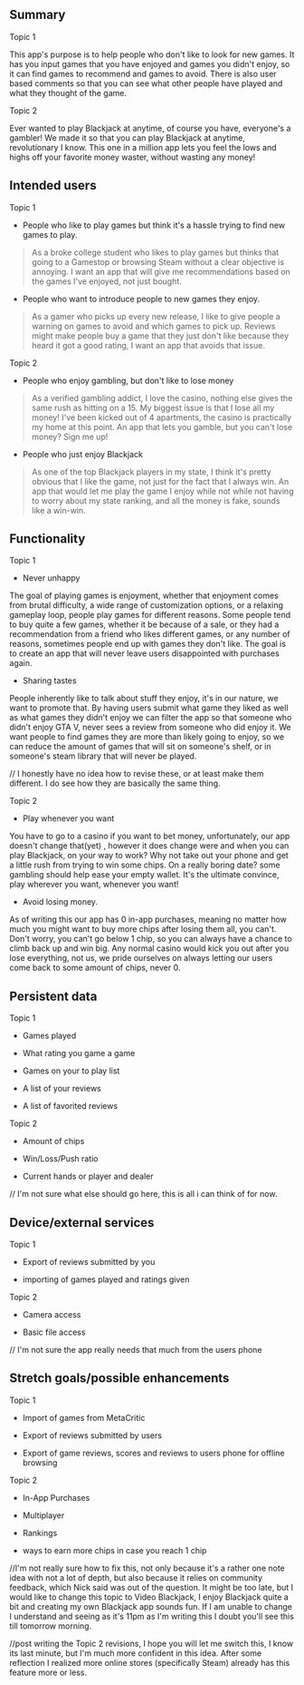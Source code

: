 ## Summary

Topic 1

This app's purpose is to help people who don't like to look for new games. It has you input games
that you have enjoyed and games you didn't enjoy, so it can find games to recommend and games to 
avoid. There is also user based comments so that you can see what other people have played and what 
they thought of the game.

Topic 2

Ever wanted to play Blackjack at anytime, of course you have, everyone's a gambler! We made it so 
that you can play Blackjack at anytime, revolutionary I know. This one in a million app lets you 
feel the lows and highs off your favorite money waster, without wasting any money!

## Intended users

Topic 1

* People who like to play games but think it's a hassle trying to find new games to play.
> As a broke college student who likes to play games but thinks that going to a Gamestop or browsing 
> Steam without a clear objective is annoying. I want an app that will give me recommendations based on the games 
> I've enjoyed, not just bought.
 
* People who want to introduce people to new games they enjoy.
> As a gamer who picks up every new release, I like to give people a warning on games to avoid and 
> which games to pick up. Reviews might make people buy a game that they just don't like because 
> they heard it got a good rating, I want an app that avoids that issue.
 
Topic 2 

* People who enjoy gambling, but don't like to lose money
> As a verified gambling addict, I love the casino, nothing else gives the same rush as hitting on
> a 15. My biggest issue is that I lose all my money! I've been kicked out of 4 apartments, the 
> casino is practically my home at this point.
> An app that lets you gamble, but you can't lose money? Sign me up!

* People who just enjoy Blackjack
> As one of the top Blackjack players in my state, I think it's pretty obvious that I like the game,
> not just for the fact that I always win. An app that would let me play the game I enjoy while not 
> while not having to worry about my state ranking, and all the money is fake, sounds like a 
> win-win.

## Functionality

Topic 1

* Never unhappy

The goal of playing games is enjoyment, whether that enjoyment comes from brutal difficulty, a wide 
range of customization options, or a relaxing gameplay loop, people play games for different 
reasons. Some people tend to buy quite a few games, whether it be because of a sale, or they had a 
recommendation from a friend who likes different games, or any number of reasons, sometimes people 
end up with games they don't like. The goal is to create an app that will never leave users 
disappointed with purchases again.

* Sharing tastes

People inherently like to talk about stuff they enjoy, it's in our nature, we want to promote that. 
By having users submit what game they liked as well as what games they didn't enjoy we can filter 
the app so that someone who didn't enjoy GTA V, never sees a review from someone who did enjoy it. 
We want people to find games they are more than likely going to enjoy, so we can reduce the amount 
of games that will sit on someone's shelf, or in someone's steam library that will never be played.

// I honestly have no idea how to revise these, or at least make them different. I do see how they 
are basically the same thing.

Topic 2

* Play whenever you want

You have to go to a casino if you want to bet money, unfortunately, our app doesn't change that(yet)
, however it does change were and when you can play Blackjack, on your way to work? Why not take out
your phone and get a little rush from trying to win some chips. On a really boring date? some 
gambling should help ease your empty wallet. It's the ultimate convince, play wherever you want, 
whenever you want!

* Avoid losing money.

As of writing this our app has 0 in-app purchases, meaning no matter how much you might want to buy
more chips after losing them all, you can't. Don't worry, you can't go below 1 chip, so you can
always have a chance to climb back up and win big. Any normal casino would kick you out after you 
lose everything, not us, we pride ourselves on always letting our users come back to some amount of
chips, never 0.

## Persistent data

Topic 1

* Games played

* What rating you game a game

* Games on your to play list

* A list of your reviews

* A list of favorited reviews

Topic 2

* Amount of chips

* Win/Loss/Push ratio

* Current hands or player and dealer


// I'm not sure what else should go here, this is all i can think of for now.
## Device/external services

Topic 1

* Export of reviews submitted by you

* importing of games played and ratings given

Topic 2

* Camera access

* Basic file access

// I'm not sure the app really needs that much from the users phone

## Stretch goals/possible enhancements 

Topic 1

* Import of games from MetaCritic

* Export of reviews submitted by users

* Export of game reviews, scores and reviews to users phone for offline browsing

Topic 2

* In-App Purchases

* Multiplayer

* Rankings

* ways to earn more chips in case you reach 1 chip





//I'm not really sure how to fix this, not only because it's a rather one note idea with not a lot of 
depth, but also because it relies on community feedback, which Nick said was out of the question.
It might be too late, but I would like to change this topic to Video Blackjack, I enjoy Blackjack 
quite a bit and creating my own Blackjack app sounds fun. If I am unable to change I understand and
seeing as it's 11pm as I'm writing this I doubt you'll see this till tomorrow morning.

//post writing the Topic 2 revisions, I hope you will let me switch this, I know its last minute, but
I'm much more confident in this idea. After some reflection I realized more online stores 
(specifically Steam) already has this feature more or less.